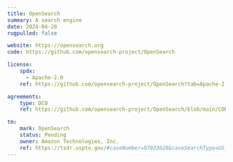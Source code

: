 ```yaml
---
title: OpenSearch
summary: A search engine
date: 2024-04-20
rugpulled: false

website: https://opensearch.org
code: https://github.com/opensearch-project/OpenSearch

license:
    spdx:
      - Apache-2.0
    ref: https://github.com/opensearch-project/OpenSearch?tab=Apache-2.0-1-ov-file

agreements:
    type: DCO
    ref: https://github.com/opensearch-project/OpenSearch/blob/main/CONTRIBUTING.md#developer-certificate-of-origin

tm:
    mark: OpenSearch
    status: Pending
    owner: Amazon Technologies, Inc.
    ref: https://tsdr.uspto.gov/#caseNumber=97033628&caseSearchType=US_APPLICATION&caseType=DEFAULT&searchType=statusSearch
---
```

